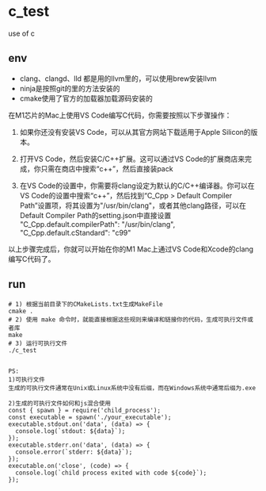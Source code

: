 # c_test
use of c 

## env 

* clang、clangd、lld 都是用的llvm里的，可以使用brew安装llvm
* ninja是按照git的里的方法安装的
* cmake使用了官方的加载器加载源码安装的

在M1芯片的Mac上使用VS Code编写C代码，你需要按照以下步骤操作：
1. 如果你还没有安装VS Code，可以从其官方网站下载适用于Apple Silicon的版本。

2. 打开VS Code，然后安装C/C++扩展。这可以通过VS Code的扩展商店来完成，你只需在商店中搜索“c++”，然后直接装pack

3. 在VS Code的设置中，你需要将clang设定为默认的C/C++编译器。你可以在VS Code的设置中搜索“c++”，然后找到“C_Cpp > Default Compiler Path”设置项，将其设置为"/usr/bin/clang"，或者其他clang路径，可以在Default Compiler Path的setting.json中直接设置
"C_Cpp.default.compilerPath": "/usr/bin/clang",
"C_Cpp.default.cStandard": "c99"

以上步骤完成后，你就可以开始在你的M1 Mac上通过VS Code和Xcode的clang编写C代码了。 

  
## run
```
# 1) 根据当前目录下的CMakeLists.txt生成MakeFile
cmake . 
# 2) 使用 make 命令时，就能直接根据这些规则来编译和链接你的代码，生成可执行文件或者库
make
# 3) 运行可执行文件
./c_test


PS:
1)可执行文件
生成的可执行文件通常在Unix或Linux系统中没有后缀，而在Windows系统中通常后缀为.exe

2)生成的可执行文件如何和js混合使用
const { spawn } = require('child_process');
const executable = spawn('./your_executable');
executable.stdout.on('data', (data) => {
  console.log(`stdout: ${data}`);
});
executable.stderr.on('data', (data) => {
  console.error(`stderr: ${data}`);
});
executable.on('close', (code) => {
  console.log(`child process exited with code ${code}`);
});

```

